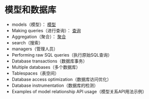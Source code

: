 # 模型和数据库

+ models（模型）： [模型](模型.md) 
+ Making queries（进行查询）： [查询](查询.md) 
+ Aggregation（聚合）： [聚合](Aggregation（聚合）.md) 
+ search（搜索）
+ managers（管理人员）
+ Performing raw SQL queries（执行原始SQL查询）
+ Database transactions（数据库事务）
+ Multiple databases（多个数据库）
+ Tablespaces（表空间）
+ Database access optimization（数据库访问优化）
+ Database instrumentation（数据库的检测）
+ Examples of model relationship API usage（模型关系API用法示例）

